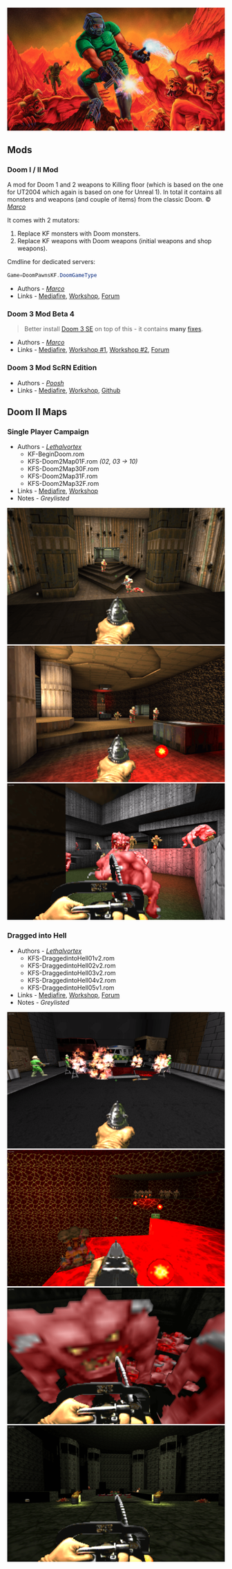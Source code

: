 ![IMG](./media/doom.jpeg)

## **Mods**

### Doom I / II Mod

A mod for Doom 1 and 2 weapons to Killing floor (which is based on the one for UT2004 which again is based on one for Unreal 1). In total it contains all monsters and weapons (and couple of items) from the classic Doom. © [*Marco*](./tech/Links.md#Marco)

It comes with 2 mutators:

1. Replace KF monsters with Doom monsters.
2. Replace KF weapons with Doom weapons (initial weapons and shop weapons).

Cmdline for dedicated servers:

```java
Game=DoomPawnsKF.DoomGameType
```

* Authors - [*Marco*](./tech/Links.md#Marco)
* Links - [Mediafire](<https://www.mediafire.com/file/over08lx7th14wx/DoomPawnsKF.zip/file>), [Workshop](<https://steamcommunity.com/sharedfiles/filedetails/?id=97737990>), [Forum](<https://forums.tripwireinteractive.com/index.php?threads/kf-doom-i-ii.37838/>)

### Doom 3 Mod Beta 4

> Better install [Doom 3 SE](#doom-3-mod-scrn-edition) on top of this - it contains **many** [fixes](https://github.com/poosh/KF-ScrnDoom3#version-history).

* Authors - [*Marco*](./tech/Links.md#Marco)
* Links - [Mediafire](<https://www.mediafire.com/file/r5xzwslbdondt58/Doom3KFBeta4.zip/file>), [Workshop #1](<https://steamcommunity.com/workshop/filedetails/?id=98454734> 'monster pack'), [Workshop #2](<https://steamcommunity.com/workshop/filedetails/?id=98456936> 'textures'), [Forum](<https://forums.tripwireinteractive.com/index.php?threads/kf-doom-iii.52427/>)

### Doom 3 Mod ScRN Edition

* Authors - [*Poosh*](./tech/Links.md#Poosh)
* Links - [Mediafire](<https://www.mediafire.com/file/6b39wqk9om7nszp/ScrnDoom3KF.zip/file>), [Workshop](<https://steamcommunity.com/sharedfiles/filedetails/?id=134455165>), [Github](<https://github.com/poosh/KF-ScrnDoom3>)

## **Doom II Maps**

### Single Player Campaign

* Authors - [*Lethalvortex*](./tech/Links.md#Lethalvortex)
  * KF-BeginDoom.rom
  * KFS-Doom2Map01F.rom *(02, 03 -> 10)*
  * KFS-Doom2Map30F.rom
  * KFS-Doom2Map31F.rom
  * KFS-Doom2Map32F.rom
* Links - [Mediafire](<https://www.mediafire.com/file/3955f9f7zq3vrka/KFDoomCampaign.zip/file>), [Workshop](<https://steamcommunity.com/sharedfiles/filedetails/?id=98248061>)
* Notes - *Greylisted*

![IMG](./images/doom_singleplayer1.png)
![IMG](./images/doom_singleplayer2.png)
![IMG](./images/doom_singleplayer3.png)

### Dragged into Hell

* Authors - [*Lethalvortex*](./tech/Links.md#Lethalvortex)
  * KFS-DraggedintoHell01v2.rom
  * KFS-DraggedintoHell02v2.rom
  * KFS-DraggedintoHell03v2.rom
  * KFS-DraggedintoHell04v2.rom
  * KFS-DraggedintoHell05v1.rom
* Links - [Mediafire](<https://www.mediafire.com/file/4kcyndtkq6tui72/DraggedintoHell.zip/file>), [Workshop](<https://steamcommunity.com/sharedfiles/filedetails/?id=98483655>), [Forum](<https://forums.tripwireinteractive.com/index.php?threads/draggedintohellv1-for-doom-mutator.43225/>)
* Notes - *Greylisted*

![IMG](./images/doom_DraggedintoHell1.png)
![IMG](./images/doom_DraggedintoHell2.png)
![IMG](./images/doom_DraggedintoHell3.png)
![IMG](./images/doom_DraggedintoHell4.png)
